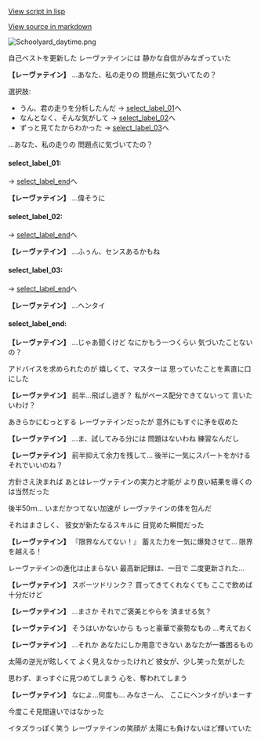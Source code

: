 [View script in lisp](../scripts/10027204.txt)

[View source in markdown](10027204.md)

![Schoolyard_daytime.png](../images/backgrounds/Schoolyard_daytime.png)

自己ベストを更新した
レーヴァテインには
静かな自信がみなぎっていた

**【レーヴァテイン】**
…あなた、私の走りの
問題点に気づいてたの？

選択肢:
- うん、君の走りを分析したんだ → [select_label_01](#select_label_01)へ
- なんとなく、そんな気がして → [select_label_02](#select_label_02)へ
- ずっと見てたからわかった → [select_label_03](#select_label_03)へ

…あなた、私の走りの
問題点に気づいてたの？

#### select_label_01:
 → [select_label_end](#select_label_end)へ

**【レーヴァテイン】**
…偉そうに

#### select_label_02:
 → [select_label_end](#select_label_end)へ

**【レーヴァテイン】**
…ふぅん、センスあるかもね

#### select_label_03:
 → [select_label_end](#select_label_end)へ

**【レーヴァテイン】**
…ヘンタイ

#### select_label_end:

**【レーヴァテイン】**
…じゃあ聞くけど
なにかもう一つくらい
気づいたことないの？

アドバイスを求められたのが
嬉しくて、マスターは
思っていたことを素直に口にした

**【レーヴァテイン】**
前半…飛ばし過ぎ？
私がペース配分できてないって
言いたいわけ？

あきらかにむっとする
レーヴァテインだったが
意外にもすぐに矛を収めた

**【レーヴァテイン】**
…ま、試してみる分には
問題はないわね
練習なんだし

**【レーヴァテイン】**
前半抑えて余力を残して…
後半に一気にスパートをかける
それでいいのね？

方針さえ決まれば
あとはレーヴァテインの実力と才能が
より良い結果を導くのは当然だった

後半50ｍ…
いまだかつてない加速が
レーヴァテインの体を包んだ

それはまさしく、
彼女が新たなるスキルに
目覚めた瞬間だった

**【レーヴァテイン】**
『限界なんてない！』
蓄えた力を一気に爆発させて…
限界を越える！

レーヴァテインの進化は止まらない
最高新記録は、一日で
二度更新された…

**【レーヴァテイン】**
スポーツドリンク？
買ってきてくれなくても
ここで飲めば十分だけど

**【レーヴァテイン】**
…まさか
それでご褒美とやらを
済ませる気？

**【レーヴァテイン】**
そうはいかないから
もっと豪華で豪勢なもの
…考えておく

**【レーヴァテイン】**
…それか
あなたにしか用意できない
あなたが一番困るもの

太陽の逆光が眩しくて
よく見えなかったけれど
彼女が、少し笑った気がした

思わず、まっすぐに見つめてしまう
心を、奪われてしまう

**【レーヴァテイン】**
なによ…何度も…
みなさーん、
ここにヘンタイがいまーす

今度こそ見間違いではなかった

イタズラっぽく笑う
レーヴァテインの笑顔が
太陽にも負けないほど輝いていた